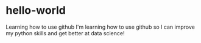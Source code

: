 # hello-world
Learning how to use github
I'm learning how to use github so I can improve my python skills and get better at data science!
